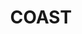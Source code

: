 ---
title: "COAST"
description: "COAST"
layout: shop
keywords:
  - 美食競賽
  - 台灣美食
  - 美食精選
datePublished: "2025-06-30"
dateModified: "2025-07-04"
city: "台北市"
district: "中山區"
address: "台北市中山區中山北路二段39巷3號B2"
phone: "0225670237"
geo: "25.054072214606514, 121.52469096491677"
google_map: "https://maps.app.goo.gl/KxvabBugrVPU1FRw9"
footinder: "https://footinder.com.tw/%E5%8F%B0%E5%8C%97%E5%B8%82%E4%B8%AD%E5%B1%B1%E5%8D%80/47019/"
official: "https://coast.tw/"
award:
  - name: "500盤"
    year: "2024"
    entries:
      - dishes:
          - "龍蝦炒飯"
          - "泰式奶茶"
          - "海鱺/蘋果瓜/岡頌"
          - "海膽義大利麵"

---